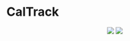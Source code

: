 # CalTrack

<p align="center">   
    <a href="https://api-ninjas.com/" alt="API-Ninjas">
      <img src="https://res.cloudinary.com/apideck/icons/api-ninjas/w=48,h=27" /></a>
    <a href="https://www.djangoproject.com/" alt="Django">
      <img src="https://imagedelivery.net/qc7VvyphMGWFiPVvTbB-ww/swapps.com/2019/04/django-faster.jpg/w=48,h=27" /></a>
</p>
